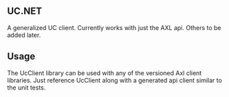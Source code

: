 UC.NET
------

A generalized UC client.  Currently works with just the AXL api.  Others to be added later.

Usage
-----

The UcClient library can be used with any of the versioned Axl client libraries.  Just reference UcClient along with a generated api client similar to the unit tests.   
 